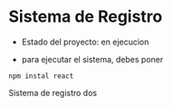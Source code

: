 <h1>Sistema de Registro</h1>

- Estado del proyecto: en ejecucion

- para ejecutar el sistema, debes poner
  
 ```npm instal react```

 Sistema de registro dos
